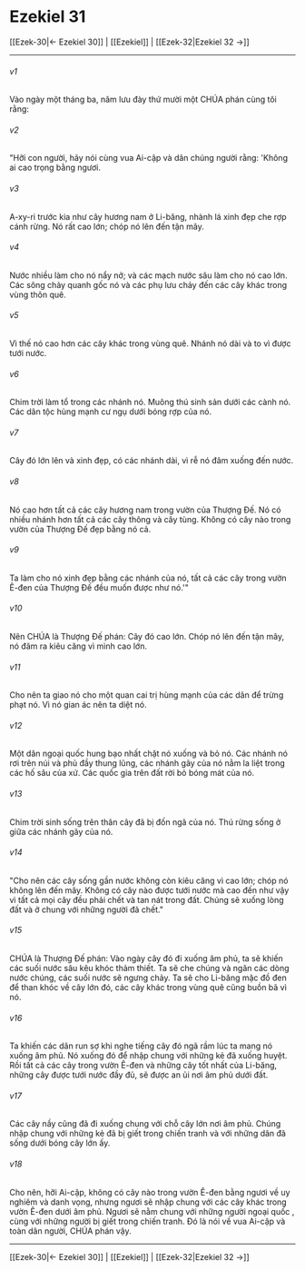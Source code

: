 # Ezekiel 31

[[Ezek-30|← Ezekiel 30]] | [[Ezekiel]] | [[Ezek-32|Ezekiel 32 →]]
***



###### v1 
Vào ngày một tháng ba, năm lưu đày thứ mười một CHÚA phán cùng tôi rằng: 

###### v2 
"Hỡi con người, hãy nói cùng vua Ai-cập và dân chúng người rằng: 'Không ai cao trọng bằng ngươi. 

###### v3 
A-xy-ri trước kia như cây hương nam ở Li-băng, nhành lá xinh đẹp che rợp cánh rừng. Nó rất cao lớn; chóp nó lên đến tận mây. 

###### v4 
Nước nhiều làm cho nó nẩy nở; và các mạch nước sâu làm cho nó cao lớn. Các sông chảy quanh gốc nó và các phụ lưu chảy đến các cây khác trong vùng thôn quê. 

###### v5 
Vì thế nó cao hơn các cây khác trong vùng quê. Nhánh nó dài và to vì được tưới nước. 

###### v6 
Chim trời làm tổ trong các nhánh nó. Muông thú sinh sản dưới các cành nó. Các dân tộc hùng mạnh cư ngụ dưới bóng rợp của nó. 

###### v7 
Cây đó lớn lên và xinh đẹp, có các nhánh dài, vì rễ nó đâm xuống đến nước. 

###### v8 
Nó cao hơn tất cả các cây hương nam trong vườn của Thượng Đế. Nó có nhiều nhánh hơn tất cả các cây thông và cây tùng. Không có cây nào trong vườn của Thượng Đế đẹp bằng nó cả. 

###### v9 
Ta làm cho nó xinh đẹp bằng các nhánh của nó, tất cả các cây trong vườn Ê-đen của Thượng Đế đều muốn được như nó.'" 

###### v10 
Nên CHÚA là Thượng Đế phán: Cây đó cao lớn. Chóp nó lên đến tận mây, nó đâm ra kiêu căng vì mình cao lớn. 

###### v11 
Cho nên ta giao nó cho một quan cai trị hùng mạnh của các dân để trừng phạt nó. Vì nó gian ác nên ta diệt nó. 

###### v12 
Một dân ngoại quốc hung bạo nhất chặt nó xuống và bỏ nó. Các nhánh nó rơi trên núi và phủ đầy thung lũng, các nhánh gãy của nó nằm la liệt trong các hố sâu của xứ. Các quốc gia trên đất rời bỏ bóng mát của nó. 

###### v13 
Chim trời sinh sống trên thân cây đã bị đốn ngã của nó. Thú rừng sống ở giữa các nhánh gãy của nó. 

###### v14 
"Cho nên các cây sống gần nước không còn kiêu căng vì cao lớn; chóp nó không lên đến mây. Không có cây nào được tưới nước mà cao đến như vậy vì tất cả mọi cây đều phải chết và tan nát trong đất. Chúng sẽ xuống lòng đất và ở chung với những người đã chết." 

###### v15 
CHÚA là Thượng Đế phán: Vào ngày cây đó đi xuống âm phủ, ta sẽ khiến các suối nước sâu kêu khóc thảm thiết. Ta sẽ che chúng và ngăn các dòng nước chúng, các suối nước sẽ ngưng chảy. Ta sẽ cho Li-băng mặc đồ đen để than khóc về cây lớn đó, các cây khác trong vùng quê cũng buồn bã vì nó. 

###### v16 
Ta khiến các dân run sợ khi nghe tiếng cây đó ngã rầm lúc ta mang nó xuống âm phủ. Nó xuống đó để nhập chung với những kẻ đã xuống huyệt. Rồi tất cả các cây trong vườn Ê-đen và những cây tốt nhất của Li-băng, những cây được tưới nước đầy đủ, sẽ được an ủi nơi âm phủ dưới đất. 

###### v17 
Các cây nầy cũng đã đi xuống chung với chỗ cây lớn nơi âm phủ. Chúng nhập chung với những kẻ đã bị giết trong chiến tranh và với những dân đã sống dưới bóng cây lớn ấy. 

###### v18 
Cho nên, hỡi Ai-cập, không có cây nào trong vườn Ê-đen bằng ngươi về uy nghiêm và danh vọng, nhưng ngươi sẽ nhập chung với các cây khác trong vườn Ê-đen dưới âm phủ. Ngươi sẽ nằm chung với những người ngoại quốc , cùng với những người bị giết trong chiến tranh. Đó là nói về vua Ai-cập và toàn dân người, CHÚA phán vậy.

***
[[Ezek-30|← Ezekiel 30]] | [[Ezekiel]] | [[Ezek-32|Ezekiel 32 →]]
